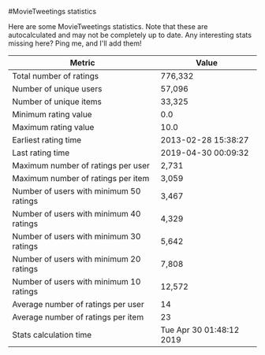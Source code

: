 #MovieTweetings statistics

Here are some MovieTweetings statistics. Note that these are autocalculated and may not be completely up to date. Any interesting stats missing here? Ping me, and I'll add them!

Metric | Value
--- | ---
Total number of ratings                 | 776,332
Number of unique users                  | 57,096
Number of unique items                  | 33,325
Minimum rating value                    | 0.0
Maximum rating value                    | 10.0
Earliest rating time                    | 2013-02-28 15:38:27
Last rating time                        | 2019-04-30 00:09:32
Maximum number of ratings per user      | 2,731
Maximum number of ratings per item      | 3,059
Number of users with minimum 50 ratings | 3,467
Number of users with minimum 40 ratings | 4,329
Number of users with minimum 30 ratings | 5,642
Number of users with minimum 20 ratings | 7,808
Number of users with minimum 10 ratings | 12,572
Average number of ratings per user      | 14
Average number of ratings per item      | 23
Stats calculation time                  | Tue Apr 30 01:48:12 2019

